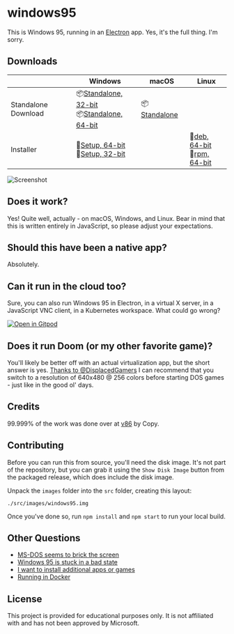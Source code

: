 # windows95

This is Windows 95, running in an [Electron](https://electronjs.org/) app. Yes, it's the full thing. I'm sorry.

## Downloads
|  | Windows | macOS | Linux |
|---------------------|-----------------------------------------------------------------------------------------------------------------------------------------------------------------------------------------------------------------------------------------------------------------------------|---------------------------------------------------------------------------------------------------------------|---------------------------------------------------------------------------------------------------------------------------------------------------------------------------------------------------------------------------------------------|
| Standalone Download | 📦[Standalone, 32-bit](https://github.com/felixrieseberg/windows95/releases/download/v2.0.0/windows95-2.0.0-win32-standalone-ia32.zip) <br /> 📦[Standalone, 64-bit](https://github.com/felixrieseberg/windows95/releases/download/v2.0.0/windows95-2.0.0-win32-standalone-x64.zip)  | 📦[Standalone](https://github.com/felixrieseberg/windows95/releases/download/v2.0.0/windows95-macos-2.0.0.zip) |  |
| Installer | 💽[Setup, 64-bit](https://github.com/felixrieseberg/windows95/releases/download/v2.0.0/windows95-2.0.0-setup-win32-x64.exe) <br /> 💽[Setup, 32-bit](https://github.com/felixrieseberg/windows95/releases/download/v2.0.0/windows95-2.0.0-setup-win32-ia32.exe)  |  |  💽[deb, 64-bit](https://github.com/felixrieseberg/windows95/releases/download/v2.0.0/windows95-linux-2.0.0_amd64.deb) <br /> 💽[rpm, 64-bit](https://github.com/felixrieseberg/windows95/releases/download/v2.0.0/windows95-linux-2.0.0.x86_64.rpm) |

![Screenshot](https://user-images.githubusercontent.com/1426799/44532591-4ceb3680-a6a8-11e8-8c2c-bc29f3bfdef7.png)

## Does it work?
Yes! Quite well, actually - on macOS, Windows, and Linux. Bear in mind that this is written entirely in JavaScript, so please adjust your expectations.

## Should this have been a native app?
Absolutely.

## Can it run in the cloud too?
Sure, you can also run Windows 95 in Electron, in a virtual X server, in a JavaScript VNC client, in a Kubernetes workspace. What could go wrong?

[![Open in Gitpod](https://gitpod.io/button/open-in-gitpod.svg)](https://gitpod.io/#https://github.com/felixrieseberg/windows95)

## Does it run Doom (or my other favorite game)?
You'll likely be better off with an actual virtualization app, but the short answer is yes. [Thanks to
@DisplacedGamers](https://youtu.be/xDXqmdFxofM) I can recommend that you switch to a resolution of
640x480 @ 256 colors before starting DOS games - just like in the good ol' days.

## Credits

99.999% of the work was done over at [v86](https://github.com/copy/v86/) by Copy.

## Contributing

Before you can run this from source, you'll need the disk image. It's not part of the
repository, but you can grab it using the `Show Disk Image` button from the packaged
release, which does include the disk image.

Unpack the `images` folder into the `src` folder, creating this layout:

```
./src/images/windows95.img
```

Once you've done so, run `npm install` and `npm start` to run your local build.

## Other Questions

 * [MS-DOS seems to brick the screen](./HELP.md#ms-dos-seems-to-brick-the-screen)
 * [Windows 95 is stuck in a bad state](./HELP.md#windows-95-is-stuck-in-a-bad-state)
 * [I want to install additional apps or games](./HELP.md#i-want-to-install-additional-apps-or-games)
 * [Running in Docker](./docs/docker-instructions.md)

## License

This project is provided for educational purposes only. It is not affiliated with and has
not been approved by Microsoft.
